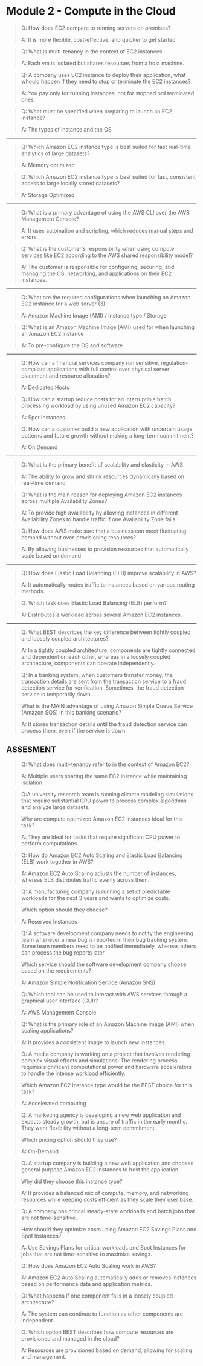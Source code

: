 # Module 2 - Compute in the Cloud


> Q: How does EC2 compare to running servers on premises?
> 
> A:  It is more flexible, cost-effective, and quicker to get started

> Q: What is multi-tenancy in the context of EC2 instances
> 
> A: Each vm is isolated but shares resources from a host machine.

> Q: A company uses EC2 instance to deploy their application, what whould happen if they need to stop or terminate the EC2 instances?
> 
> A: You pay only for running instances, not for stopped ord terminated ones.

> Q: What must be specified when preparing to launch an EC2 instance?
> 
> A: The types of instance and the OS

--- 
> Q: Which Amazon EC2 instance type is best suited for fast real-time analytics of large datasets?
> 
> A: Memory optimized

> Q: Which Amazon EC2 instance type is best suited for fast, consistent access to large locally stored datasets?
>
> A: Storage Optimized

---
> Q: What is a primary advantage of using the AWS CLI over the AWS Management Console?
> 
> A: It uses automation and scripting, which reduces manual steps and errors.

> Q: What is the customer's responsibility when using compute services like EC2 according to the AWS shared responsibility model?
> 
> A: The customer is responsible for configuring, securing, and managing the OS, networking, and applications on their EC2 instances.

---

> Q: What are the required configurations when launching an Amazon EC2 instance for a web server (3)
> 
> A: Amazon Machine Image (AMI) / Instance type / Storage

> Q: What is an Amazon Machine Image (AMI) used for when launching an Amazon EC2 instance
> 
> A: To pre-configure the OS and software

---

> Q: How can a financial services company run sensitive, regulation-compliant applications with full control over physical server placement and resource allocation?
> 
> A: Dedicated Hosts

> Q: How can a startup reduce costs for an interruptible batch processing workload by using unused Amazon EC2 capacity?
>
> A: Spot Instances

> Q: How can a customer build a new application with uncertain usage patterns and future growth without making a long-term commitment?
>
> A: On Demand

---

> Q: What is the primary benefit of scalability and elasticity in AWS
>
> A: The ability to grow and shrink resources dynamically based on real-time demand

> Q: What is the main reason for deploying Amazon EC2 instances across multiple Availability Zones?
>
> A: To provide high availability by allowing instances in different Availability Zones to handle traffic if one Availability Zone fails

> Q: How does AWS make sure that a business can meet fluctuating demand without over-provisioning resources?
>
> A: By allowing businesses to provision resources that automatically scale based on demand
 
---

> Q: How does Elastic Load Balancing (ELB) improve scalability in AWS?
>
> A: It automatically routes traffic to instances based on various routing methods.

> Q: Which task does Elastic Load Balancing (ELB) perform?
>
> A: Distributes a workload across several Amazon EC2 instances.

---

> Q: What BEST describes the key difference between tightly coupled and loosely coupled architectures?
>
> A: In a tightly coupled architecture, components are tightly connected and dependent on each other, whereas in a loosely coupled architecture, components can operate independently.

> Q: In a banking system, when customers transfer money, the transaction details are sent from the transaction service to a fraud detection service for verification. Sometimes, the fraud detection service is temporarily down. 
> 
> What is the MAIN advantage of using Amazon Simple Queue Service (Amazon SQS) in this banking scenario?
>
> A: It stores transaction details until the fraud detection service can process them, even if the service is down.


## ASSESMENT


> Q: What does multi-tenancy refer to in the context of Amazon EC2?
>
> A: Multiple users sharing the same EC2 instance while maintaining isolation

> Q:A university research team is running climate modeling simulations that require substantial CPU power to process complex algorithms and analyze large datasets.
> 
> Why are compute optimized Amazon EC2 instances ideal for this task?
>
> A: They are ideal for tasks that require significant CPU power to perform computations.

> Q: How do Amazon EC2 Auto Scaling and Elastic Load Balancing (ELB) work together in AWS?
>
> A: Amazon EC2 Auto Scaling adjusts the number of instances, whereas ELB distributes traffic evenly across them.

> Q: A manufacturing company is running a set of predictable workloads for the next 3 years and wants to optimize costs.
>
> Which option should they choose?
>
> A: Reserved Instances

> Q: A software development company needs to notify the engineering team whenever a new bug is reported in their bug tracking system. Some team members need to be notified immediately, whereas others can process the bug reports later. 
> 
> Which service should the software development company choose based on the requirements?
>
> A: Amazon Simple Notification Service (Amazon SNS)

> Q: Which tool can be used to interact with AWS services through a graphical user interface (GUI)?
>
> A: AWS Management Console

> Q: What is the primary role of an Amazon Machine Image (AMI) when scaling applications?
>
> A: It provides a consistent image to launch new instances.

> Q: A media company is working on a project that involves rendering complex visual effects and simulations. The rendering process requires significant computational power and hardware accelerators to handle the intense workload efficiently. 
> 
> Which Amazon EC2 instance type would be the BEST choice for this task?
>
> A: Accelerated computing

> Q: A marketing agency is developing a new web application and expects steady growth, but is unsure of traffic in the early months. They want flexibility without a long-term commitment. 
> 
> Which pricing option should they use?
>
> A: On-Demand

> Q: A startup company is building a new web application and chooses general purpose Amazon EC2 instances to host the application. 
>
> Why did they choose this instance type?
>
> A: It provides a balanced mix of compute, memory, and networking resources while keeping costs efficient as they scale their user base.

> Q: A company has critical steady-state workloads and batch jobs that are not time-sensitive.
>
> How should they optimize costs using Amazon EC2 Savings Plans and Spot Instances?
>
> A: Use Savings Plans for critical workloads and Spot Instances for jobs that are not time-sensitive to maximize savings.

> Q: How does Amazon EC2 Auto Scaling work in AWS?
>
> A: Amazon EC2 Auto Scaling automatically adds or removes instances based on performance data and application metrics.

> Q: What happens if one component fails in a loosely coupled architecture?
>
> A: The system can continue to function as other components are independent.

> Q: Which option BEST describes how compute resources are provisioned and managed in the cloud?
>
> A: Resources are provisioned based on demand, allowing for scaling and management.
